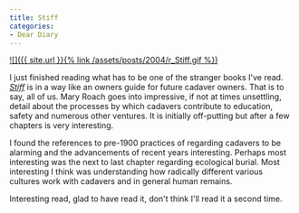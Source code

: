 ```yaml
---
title: Stiff
categories:
- Dear Diary
---
```


[![]({{ site.url }}{% link /assets/posts/2004/r_Stiff.gif %})](http://search.barnesandnoble.com/booksearch/isbnInquiry.asp?isbn=0393050939)


I just finished reading what has to be one of the stranger books I've read. _[Stiff](http://search.barnesandnoble.com/booksearch/isbnInquiry.asp?isbn=0393050939)_ is in a way like an owners guide for future cadaver owners. That is to say, all of us. Mary Roach goes into impressive, if not at times unsettling, detail about the processes by which cadavers contribute to education, safety and numerous other ventures. It is initially off-putting but after a few chapters is very interesting.

I found the references to pre-1900 practices of regarding cadavers to be alarming and the advancements of recent years interesting. Perhaps most interesting was the next to last chapter regarding ecological burial. Most interesting I think was understanding how radically different various cultures work with cadavers and in general human remains.

Interesting read, glad to have read it, don't think I'll read it a second time.
